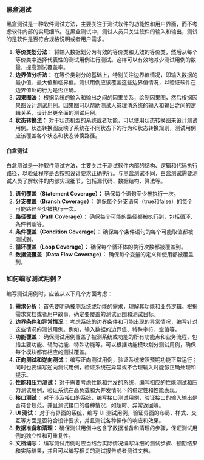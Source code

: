 

### **黑盒测试**

黑盒测试是一种软件测试方法，主要关注于测试软件的功能性和用户界面，而不考虑软件内部的实现细节。在黑盒测试中，测试人员只关注软件的输入和输出，测试的是软件是否符合规格说明或者用户需求。

1. **等价类划分法：** 将输入数据划分为有效的等价类和无效的等价类，然后从每个等价类中选择代表性的测试用例进行测试。这样可以有效地减少测试用例的数量，提高测试覆盖率。
2. **边界值分析法：** 在等价类划分的基础上，特别关注边界值情况，即输入数据的最小值、最大值和临界值。测试用例应该覆盖这些边界值情况，以验证软件在边界值处的行为是否正确。
3. **因果图法：** 根据系统的输入和输出之间的因果关系，绘制因果图，然后根据因果图设计测试用例。因果图可以帮助测试人员理清系统的输入和输出之间的逻辑关系，设计出更全面的测试用例。
4. **状态转换法：** 对于状态机型的系统或者功能，可以使用状态转换图来设计测试用例。状态转换图反映了系统在不同状态下的行为和状态转换规则，测试用例应该覆盖各个状态和状态转换路径。



#### **白盒测试**

白盒测试是一种软件测试方法，主要关注于测试软件内部的结构、逻辑和代码执行路径，以验证程序是否按照设计要求正确执行。与黑盒测试不同，白盒测试需要测试人员了解软件的内部实现细节，包括源代码、数据结构、算法等。

1. **语句覆盖（Statement Coverage）：** 确保每个语句至少被执行一次。
2. **分支覆盖（Branch Coverage）：** 确保每个分支语句（true和false）的每个可能路径至少被执行一次。
3. **路径覆盖（Path Coverage）：** 确保每个可能的路径都被执行到，包括循环、条件判断等。
4. **条件覆盖（Condition Coverage）：** 确保每个条件语句的每个可能取值都被测试到。
5. **循环覆盖（Loop Coverage）：** 确保每个循环体的执行次数都被覆盖到。
6. **数据流覆盖（Data Flow Coverage）：** 确保每个变量的定义和使用都被覆盖到。







### **如何编写测试用例？**

编写测试用例时，应该从以下几个方面考虑：

1. **需求分析：** 首先要明确被测系统或功能的需求，理解其功能和业务逻辑。根据需求文档或者用户故事，确定要覆盖的测试范围和测试目标。
2. **边界条件和异常情况：** 考虑系统的边界条件和可能出现的异常情况，编写针对这些情况的测试用例。例如，输入数据的边界值、特殊字符、空值等。
3. **功能覆盖：** 确保测试用例覆盖了被测系统或功能的所有功能点和业务流程，包括主要功能、辅助功能、特殊功能等。可以根据功能模块划分测试用例，确保每个模块都有相应的测试覆盖。
4. **正向测试和逆向测试：** 编写正向测试用例，验证系统按照预期功能正常运行；同时也要编写逆向测试用例，验证系统在异常或不合理输入时能够正确处理和提示。
5. **性能和压力测试：** 对于需要考虑性能和并发的系统，编写相应的性能测试和压力测试用例，验证系统在高负载和大并发情况下的稳定性和性能表现。
6. **接口测试：** 对于涉及接口的系统，编写接口测试用例，验证接口的输入输出是否符合规范，并且测试接口的各种情况，如超时、异常返回等。
7. **UI 测试：** 对于有界面的系统，编写 UI 测试用例，验证界面的布局、样式、交互等方面是否符合设计要求，并且测试各种操作的响应和效果。
8. **数据准备和清理：** 确保测试用例中包含了数据准备和清理的步骤，保证测试用例的独立性和可重复性。
9. **文档编写：** 编写测试用例时应当结合实际情况编写详细的测试步骤、预期结果和实际结果，并且可以编写相关的测试报告或者测试文档。

